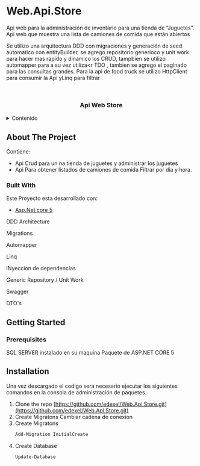 # Web.Api.Store
Api web para la administración de inventario para una tienda de “Juguetes”.  Api  web que muestra una lista de camiones de comida que están abiertos


<div id="top"></div>


Se utilizo una arquitectura DDD con migraciones y generación de seed automatico con entityBuilder, se agrego repositorio generioco y unit work para hacer mas rapido y dinamico los CRUD, tampbien se utilizo automapper para a su vez utiliza<r TDO , tambien se agrego el paginado  para las consultas grandes. Para la api de food truck se utilizo HttpClient para consumir la Api yLinq para filtrar 



<!-- PROJECT LOGO -->
<br />
<div align="center">
  
  <h3 align="center">Api Web Store</h3>
</div>



<!-- TABLE OF CONTENTS -->
<details>
  <summary> Contenido</summary>
  <ol>
    <li>
      <a href="#about-the-project">Sobre el projecto</a>
      <ul>
        <li><a href="#built-with">Built With</a></li>
      </ul>
    </li>
    <li>
      <a href="#getting-started">Getting Started</a>
      <ul>
        <li><a href="#prerequisites">Prerequisites</a></li>
        <li><a href="#installation">Installation</a></li>
      </ul>
    </li>
 
  
  </ol>
</details>



<!-- ABOUT THE PROJECT -->
## About The Project


Contiene:
* Api Crud para un na tienda de juguetes y administrar  los juguetes
* Api Para obtener listados de camiones de comida Filtrar por dia y hora.









### Built With

Este Proyecto esta desarrollado con:

* [Asp.Net core 5](https://docs.microsoft.com/en-us/aspnet/core/?view=aspnetcore-6.0)
 <p align="left">DDD Architecture</p>
 <p align="left">Migrations</p>
 <p align="left">Automapper</p>
 <p align="left">Linq</p>
<p align="left">INyeccion de dependencias</p>
<p align="left">Generic Repository / Unit Work</p>
<p align="left">Swagger</p>
 <p align="left">DTO's</p>



<!-- GETTING STARTED -->
## Getting Started



### Prerequisites

SQL SERVER instalado en su maquina
Paquete de ASP.NET CORE 5


<!-- USAGE EXAMPLES -->
## Installation

Una vez descargado el codigo sera necesario ejecutar los siguientes comandos en la consola de administración de paquetes.

1. Clone the repo [https://github.com/edexel/Web.Api.Store.git](https://github.com/edexel/Web.Api.Store.git)
2. Create Migratons Cambiar cadena de conexion 
4. Create Migratons
   ```PowerShell
   Add-Migration InitialCreate
   ```
4. Create Database
   ```PowerShell
   Update-Database
   ```


